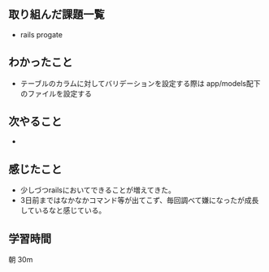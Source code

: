 ## 取り組んだ課題一覧
- rails progate
## わかったこと
- テーブルのカラムに対してバリデーションを設定する際は app/models配下のファイルを設定する
## 次やること
- 
## 感じたこと
- 少しづつrailsにおいてできることが増えてきた。
- 3日前まではなかなかコマンド等が出てこず、毎回調べて嫌になったが成長しているなと感じている。
## 学習時間
朝 30m
